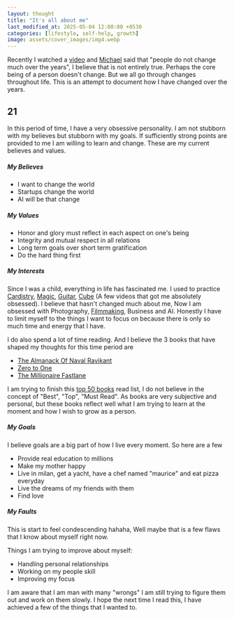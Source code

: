 ```yaml
---
layout: thought
title: "It's all about me"
last_modified_at: 2025-05-04 12:00:00 +0530
categories: [lifestyle, self-help, growth]
image: assets/cover_images/img4.webp
---
```


Recently I watched a [video](https://www.youtube.com/watch?v=H_XMqRhLhic) and [Michael](https://en.wikipedia.org/wiki/Michael_Seibel) said that "people do not change much over the years", I believe that is not entirely true. Perhaps the core being of a person doesn't change. But we all go through changes throughout life. This is an attempt to document how I have changed over the years.

## 21

In this period of time, I have a very obsessive personality. I am not stubborn with my believes but stubborn with my goals. If sufficiently strong points are provided to me I am willing to learn and change. These are my current believes and values.

##### My Believes

- I want to change the world
- Startups change the world
- AI will be that change

##### My Values

- Honor and glory must reflect in each aspect on one's being
- Integrity and mutual respect in all relations
- Long term goals over short term gratification
- Do the hard thing first

##### My Interests

Since I was a child, everything in life has fascinated me. I used to practice [Cardistry](https://www.youtube.com/watch?v=I0KSaqiv5C0), [Magic](https://www.youtube.com/watch?v=EAN-PwRfJcA), [Guitar](https://www.youtube.com/watch?v=QZcUmNIBegY), [Cube](https://in.speedcube.com.au/pages/how-to-solve-a-rubiks-cube) (A few videos that got me absolutely obsessed). I believe that hasn't changed much about me, Now I am obsessed with Photography, [Filmmaking](https://www.youtube.com/watch?v=hif5eI5pBxo), Business and AI. Honestly I have to limit myself to the things I want to focus on because there is only so much time and energy that I have.

I do also spend a lot of time reading. And I believe the 3 books that have shaped my thoughts for this time period are

- [The Almanack Of Naval Ravikant](https://www.navalmanack.com/)
- [Zero to One](https://www.amazon.com/Zero-One-Notes-Startups-Future/dp/0804139296)
- [The Millionaire Fastlane](https://www.amazon.in/Millionaire-Fastlane-Crack-Wealth-Lifetime/dp/0984358102)

I am trying to finish this [top 50 books](https://www.escapingordinary.net/top-50-books) read list, I do not believe in the concept of "Best", "Top", "Must Read". As books are very subjective and personal, but these books reflect well what I am trying to learn at the moment and how I wish to grow as a person.

##### My Goals

I believe goals are a big part of how I live every moment. So here are a few

- Provide real education to millions
- Make my mother happy
- Live in milan, get a yacht, have a chef named "maurice" and eat pizza everyday
- Live the dreams of my friends with them
- Find love

##### My Faults

This is start to feel condescending hahaha, Well maybe that is a few flaws that I know about myself right now. 

Things I am trying to improve about myself:

- Handling personal relationships
- Working on my people skill
- Improving my focus

I am aware that I am man with many "wrongs" I am still trying to figure them out and work on them slowly. I hope the next time I read this, I have achieved a few of the things that I wanted to. 